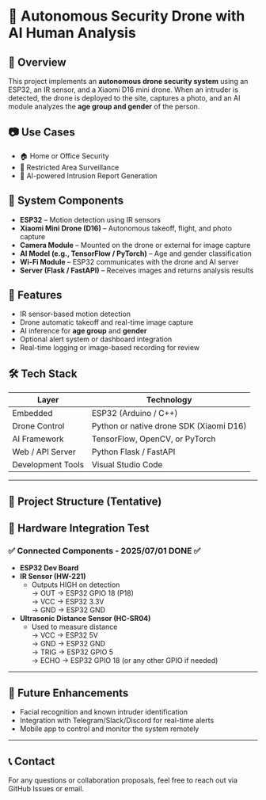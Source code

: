 # 🚀 Autonomous Security Drone with AI Human Analysis

## 📌 Overview
This project implements an **autonomous drone security system** using an ESP32, an IR sensor, and a Xiaomi D16 mini drone. When an intruder is detected, the drone is deployed to the site, captures a photo, and an AI module analyzes the **age group and gender** of the person.

## 📷 Use Cases
- 🏠 Home or Office Security  
- 🛑 Restricted Area Surveillance  
- 🤖 AI-powered Intrusion Report Generation  

## 🔧 System Components
- **ESP32** – Motion detection using IR sensors  
- **Xiaomi Mini Drone (D16)** – Autonomous takeoff, flight, and photo capture  
- **Camera Module** – Mounted on the drone or external for image capture  
- **AI Model (e.g., TensorFlow / PyTorch)** – Age and gender classification  
- **Wi-Fi Module** – ESP32 communicates with the drone and AI server  
- **Server (Flask / FastAPI)** – Receives images and returns analysis results  

## 🧠 Features
- IR sensor-based motion detection  
- Drone automatic takeoff and real-time image capture  
- AI inference for **age group** and **gender**  
- Optional alert system or dashboard integration  
- Real-time logging or image-based recording for review  

## 🛠 Tech Stack
| Layer              | Technology                              |
|-------------------|------------------------------------------|
| Embedded          | ESP32 (Arduino / C++)                    |
| Drone Control      | Python or native drone SDK (Xiaomi D16) |
| AI Framework      | TensorFlow, OpenCV, or PyTorch           |
| Web / API Server  | Python Flask / FastAPI                   |
| Development Tools | Visual Studio Code                       |

---

## 📂 Project Structure (Tentative)

## 🔌 Hardware Integration Test

### ✅ Connected Components - 2025/07/01 DONE ✅ 
- **ESP32 Dev Board**
- **IR Sensor (HW-221)**
  - Outputs HIGH on detection  
    → OUT → ESP32 GPIO 18 (P18)  
    → VCC → ESP32 3.3V  
    → GND → ESP32 GND
- **Ultrasonic Distance Sensor (HC-SR04)**
  - Used to measure distance  
    → VCC → ESP32 5V  
    → GND → ESP32 GND  
    → TRIG → ESP32 GPIO 5  
    → ECHO → ESP32 GPIO 18 (or any other GPIO if needed)

---

## 📌 Future Enhancements
- Facial recognition and known intruder identification  
- Integration with Telegram/Slack/Discord for real-time alerts  
- Mobile app to control and monitor the system remotely  

---

## 📞 Contact
For any questions or collaboration proposals, feel free to reach out via GitHub Issues or email.

